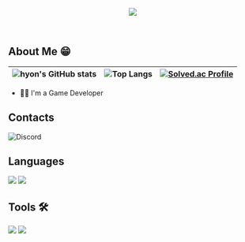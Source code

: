 <p align = "center">
<img src="https://capsule-render.vercel.app/api?type=waving&color=ffd400&height=300&section=header&text=Hello!&fontSize=70" />
</p>
<br>

## About Me 😁
|![hyon's GitHub stats](https://github-readme-stats.vercel.app/api?username=hyon3034&show_icons=true&theme=gruvbox)|![Top Langs](https://github-readme-stats.vercel.app/api/top-langs/?username=hyon3034&layout=compact)|[![Solved.ac Profile](http://mazassumnida.wtf/api/v2/generate_badge?boj=whatisthat)](https://solved.ac/whatisthat/)|
|---|---|---|

- 👩‍💻 I'm a Game Developer

## Contacts
![Discord](https://img.shields.io/badge/Discord-7289DA?style=for-the-badge&logo=discord&logoColor=white)

## Languages
<div>
    <img src ="https://img.shields.io/badge/C%2B%2B-00599C?style=for-the-badge&logo=c%2B%2B&logoColor=white">
    <img src ="https://img.shields.io/badge/C%23-239120?style=for-the-badge&logo=c-sharp&logoColor=white">
</div>

## Tools 🛠
<div>
    <img src ="https://img.shields.io/badge/unrealengine-%23313131.svg?style=for-the-badge&logo=unrealengine&logoColor=white">
    <img src ="https://img.shields.io/badge/Unity-100000?style=for-the-badge&logo=unity&logoColor=white">
</div>
